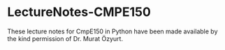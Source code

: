 # LectureNotes-CMPE150
These lecture notes for CmpE150 in Python have been made available by the kind permission of Dr. Murat Özyurt.
